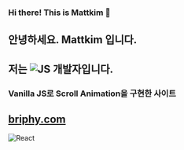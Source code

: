 ### Hi there! This is Mattkim 👋
## 안녕하세요. Mattkim 입니다.
## 저는 <img alt="JS" src ="https://img.shields.io/badge/JavaScript-F7DF1E.svg?&style=for-the-badge&logo=JavaScript&logoColor=black"/> 개발자입니다.

### Vanilla JS로 Scroll Animation을 구현한 사이트
## <a href="https://www.briphy.com" target="_blank">briphy.com</a>






<img alt="React" src ="https://img.shields.io/badge/React-61DAFB.svg?&style=for-the-badge&logo=React&logoColor=black"/>

<!--
**kisonKim/kisonkim** is a ✨ _special_ ✨ repository because its `README.md` (this file) appears on your GitHub profile.

Here are some ideas to get you started:

- 🔭 I’m currently working on ...
- 🌱 I’m currently learning ...
- 👯 I’m looking to collaborate on ...
- 🤔 I’m looking for help with ...
- 💬 Ask me about ...
- 📫 How to reach me: ...
- 😄 Pronouns: ...
- ⚡ Fun fact: ...
-->

<!-- <a href="www.briphy.com" target="_blank"><img src="https://img.shields.io/badge/ReactJS-#000000?style=plastic&logo=React&logoColor=#61DAFB"/></a> -->

